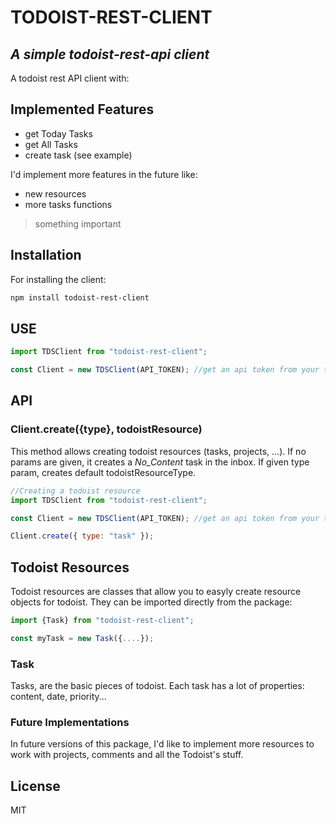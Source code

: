 # TODOIST-REST-CLIENT

## _A simple todoist-rest-api client_

A todoist rest API client with:

## Implemented Features

- get Today Tasks
- get All Tasks
- create task (see example)

I'd implement more features in the future like:

- new resources
- more tasks functions

> something important

## Installation

For installing the client:

```sh
npm install todoist-rest-client
```

## USE

```js
import TDSClient from "todoist-rest-client";

const Client = new TDSClient(API_TOKEN); //get an api token from your todoist integrations page
```

## API

### Client.create({type}, todoistResource)

This method allows creating todoist resources (tasks, projects, ...).
If no params are given, it creates a _No_Content_ task in the inbox.
If given type param, creates default todoistResourceType.

```js
//Creating a todoist resource
import TDSClient from "todoist-rest-client";

const Client = new TDSClient(API_TOKEN); //get an api token from your todoist integrations page

Client.create({ type: "task" });
```

## Todoist Resources

Todoist resources are classes that allow you to easyly create resource objects for todoist.
They can be imported directly from the package:

```js
import {Task} from "todoist-rest-client";

const myTask = new Task({....});
```

### Task

Tasks, are the basic pieces of todoist. Each task has a lot of properties: content, date, priority...

### Future Implementations

In future versions of this package, I'd like to implement more resources to work with projects, comments and all the Todoist's stuff.

## License

MIT
